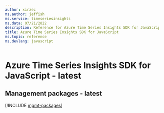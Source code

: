 ```yaml
---
author: xirzec
ms.author: jeffish
ms.service: timeseriesinsights
ms.data: 07/21/2022
description: Reference for Azure Time Series Insights SDK for JavaScript
title: Azure Time Series Insights SDK for JavaScript
ms.topic: reference
ms.devlang: javascript
---
```

# Azure Time Series Insights SDK for JavaScript - latest

## Management packages - latest
[!INCLUDE [mgmt-packages](time-series-insights-mgmt-index.md)]